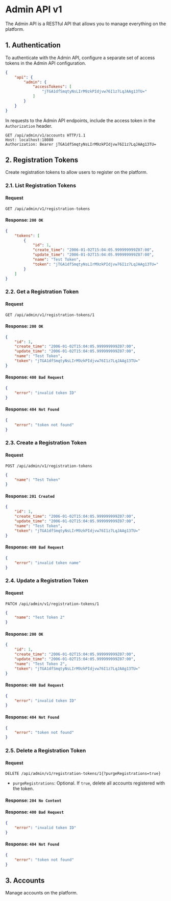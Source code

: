 # Admin API v1

The Admin API is a RESTful API that allows you to manage everything on the platform.

## 1. Authentication

To authenticate with the Admin API, configure a separate set of access tokens in the Admin API configuration.

```json
{
    "api": {
        "admin": {
            "accessTokens": [
                "jTGA1dfSmqtyNsLIrM9zkPIdjvw76I1z7LqJAAg13TU="
            ]
        }
    }
}
```

In requests to the Admin API endpoints, include the access token in the `Authorization` header.

```http
GET /api/admin/v1/accounts HTTP/1.1
Host: localhost:18080
Authorization: Bearer jTGA1dfSmqtyNsLIrM9zkPIdjvw76I1z7LqJAAg13TU=
```

## 2. Registration Tokens

Create registration tokens to allow users to register on the platform.

### 2.1. List Registration Tokens

#### Request

```
GET /api/admin/v1/registration-tokens
```

#### Response: `200 OK`

```json
{
    "tokens": [
        {
            "id": 1,
            "create_time": "2006-01-02T15:04:05.999999999Z07:00",
            "update_time": "2006-01-02T15:04:05.999999999Z07:00",
            "name": "Test Token",
            "token": "jTGA1dfSmqtyNsLIrM9zkPIdjvw76I1z7LqJAAg13TU="
        }
    ]
}
```

### 2.2. Get a Registration Token

#### Request

```
GET /api/admin/v1/registration-tokens/1
```

#### Response: `200 OK`

```json
{
    "id": 1,
    "create_time": "2006-01-02T15:04:05.999999999Z07:00",
    "update_time": "2006-01-02T15:04:05.999999999Z07:00",
    "name": "Test Token",
    "token": "jTGA1dfSmqtyNsLIrM9zkPIdjvw76I1z7LqJAAg13TU="
}
```

#### Response: `400 Bad Request`

```json
{
    "error": "invalid token ID"
}
```

#### Response: `404 Not Found`

```json
{
    "error": "token not found"
}
```

### 2.3. Create a Registration Token

#### Request

```
POST /api/admin/v1/registration-tokens
```

```json
{
    "name": "Test Token"
}
```

#### Response: `201 Created`

```json
{
    "id": 1,
    "create_time": "2006-01-02T15:04:05.999999999Z07:00",
    "update_time": "2006-01-02T15:04:05.999999999Z07:00",
    "name": "Test Token",
    "token": "jTGA1dfSmqtyNsLIrM9zkPIdjvw76I1z7LqJAAg13TU="
}
```

#### Response: `400 Bad Request`

```json
{
    "error": "invalid token name"
}
```

### 2.4. Update a Registration Token

#### Request

```
PATCH /api/admin/v1/registration-tokens/1
```

```json
{
    "name": "Test Token 2"
}
```

#### Response: `200 OK`

```json
{
    "id": 1,
    "create_time": "2006-01-02T15:04:05.999999999Z07:00",
    "update_time": "2006-01-02T15:04:05.999999999Z07:00",
    "name": "Test Token 2",
    "token": "jTGA1dfSmqtyNsLIrM9zkPIdjvw76I1z7LqJAAg13TU="
}
```

#### Response: `400 Bad Request`

```json
{
    "error": "invalid token ID"
}
```

#### Response: `404 Not Found`

```json
{
    "error": "token not found"
}
```

### 2.5. Delete a Registration Token

#### Request

```
DELETE /api/admin/v1/registration-tokens/1{?purgeRegistrations=true}
```

- `purgeRegistrations`: Optional. If `true`, delete all accounts registered with the token.

#### Response: `204 No Content`

#### Response: `400 Bad Request`

```json
{
    "error": "invalid token ID"
}
```

#### Response: `404 Not Found`

```json
{
    "error": "token not found"
}
```

## 3. Accounts

Manage accounts on the platform.
